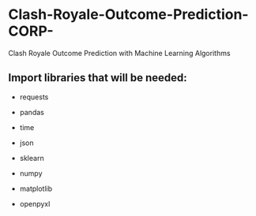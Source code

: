 # Clash-Royale-Outcome-Prediction-CORP-
Clash Royale Outcome Prediction with Machine Learning Algorithms

## Import libraries that will be needed:
- requests
- pandas
- time
- json
- sklearn
- numpy
- matplotlib
- openpyxl

  ## 

